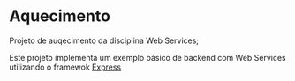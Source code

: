  # Aquecimento

 Projeto de auqecimento da disciplina Web Services;
  
  Este projeto implementa um exemplo básico de backend
  com Web Services utilizando o framewok [Express](https://express.js.com/)